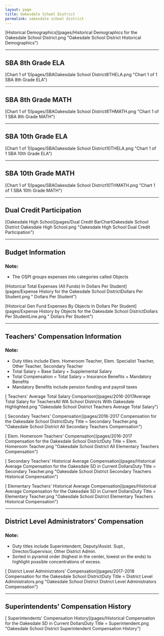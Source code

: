 ```yaml
---
layout: page
title: Oakesdale School District
permalink: oakesdale school district
---
```



[Historical Demographics](pages/Historical Demographics for the Oakesdale School District.png "Oakesdale School District Historical Demographics")

___

## SBA 8th Grade ELA

[Chart 1 of 1](pages/SBAOakesdale School District8THELA.png "Chart 1 of 1 SBA 8th Grade ELA")


___

## SBA 8th Grade MATH

[Chart 1 of 1](pages/SBAOakesdale School District8THMATH.png "Chart 1 of 1 SBA 8th Grade MATH")


___

## SBA 10th Grade ELA

[Chart 1 of 1](pages/SBAOakesdale School District10THELA.png "Chart 1 of 1 SBA 10th Grade ELA")


___

## SBA 10th Grade MATH

[Chart 1 of 1](pages/SBAOakesdale School District10THMATH.png "Chart 1 of 1 SBA 10th Grade MATH")


___

## Dual Credit Participation

[Oakesdale High School](pages/Dual Credit BarChartOakesdale School District Oakesdale High School.png "Oakesdale High School Dual Credit Participation")


___

## Budget Information
### Note:
- The OSPI groups expenses into categories called Objects

[Historical Total Expenses (All Funds) In Dollars Per Student](pages/Expense History for the Oakesdale School DistrictDollars Per Student.png " Dollars Per Student")

[Historical Gen Fund Expenses By Objects In Dollars Per Student](pages/Expense History by Objects for the Oakesdale School DistrictDollars Per StudentLine.png " Dollars Per Student")


___

## Teachers' Compensation Information
### Note:
- Duty titles include Elem. Homeroom Teacher, Elem. Specialist Teacher, Other Teacher, Secondary Teacher
- Total Salary = Base Salary + Supplemental Salary
- Total Compensation = Total Salary + Insurance Benefits + Mandatory Benefits
- Mandatory Benefits include pension funding and payroll taxes

[ Teachers' Average Total Salary Comparison](pages/2016-2017Average Total Salary for TeachersAll WA School Districts With Oakesdale Highlighted.png "Oakesdale School District Teachers Average Total Salary")

[ Secondary Teachers' Compensation](pages/2016-2017 Compensation for the Oakesdale School DistrictDuty Title = Secondary Teacher.png "Oakesdale School District All Secondary Teachers Compensation")

[ Elem. Homeroom Teachers' Compensation](pages/2016-2017 Compensation for the Oakesdale School DistrictDuty Title = Elem. Homeroom Teacher.png "Oakesdale School District All Elementary Teachers Compensation")

[ Secondary Teachers' Historical Average Compensation](pages/Historical Average Compensation for the Oakesdale SD in Current DollarsDuty Title = Secondary Teacher.png "Oakesdale School District Secondary Teachers Historical Compensation")

[ Elementary Teachers' Historical Average Compensation](pages/Historical Average Compensation for the Oakesdale SD in Current DollarsDuty Title = Elementary Teacher.png "Oakesdale School District Elementary Teachers Historical Compensation")


___

## District Level Administrators' Compensation

### Note:
- Duty titles include Superintendent, Deputy/Assist. Supt., Director/Supervisor, Other District Admin.
- Sorted in pyramid order (highest in the center, lowest on the ends) to highlight possible concentrations of excess.

[ District Level Administrators' Compensation](pages/2017-2018 Compensation for the Oakesdale School DistrictDuty Title = District Level Administrators.png "Oakesdale School District District Level Administrators Compensation")


___

## Superintendents' Compensation History

[ Superintendents' Compensation History](pages/Historical Compensation for the Oakesdale SD in Current DollarsDuty Title = Superintendent.png "Oakesdale School District Superintendent Compensation History")

